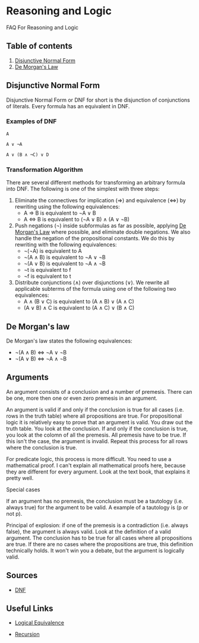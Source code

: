 # Reasoning and Logic
FAQ For Reasoning and Logic
## Table of contents
1. [Disjunctive Normal Form](disjunctive-normal-form)
2. [De Morgan's Law](de-morgans-law)



## Disjunctive Normal Form
Disjunctive Normal Form or DNF for short is the disjunction of conjunctions of literals. Every formula has an equivalent in DNF.

### Examples of DNF
```
A 
	
A ∨ ¬A
	
A ∨ (B ∧ ¬C) ∨ D
```	

### Transformation Algorithm
There are several different methods for transforming an arbitrary formula into DNF. The following is one of the simplest with three steps:

1. Eliminate the connectives for implication (⇒) and equivalence (⇔) by rewriting using the following equivalences:
    * A ⇒ B is equivalent to ¬A ∨ B
    * A ⇔ B is equivalent to (¬A ∨ B) ∧ (A ∨ ¬B)
2. Push negations (¬) inside subformulas as far as possible, applying [De Morgan's Law](de-morgans-law) where possible, and eliminate double negations. We also handle the negation of the propositional constants. We do this by rewriting with the following equivalences: 
    * ¬(¬A) is equivalent to A
    * ¬(A ∧ B) is equivalent to ¬A ∨ ¬B
    * ¬(A ∨ B) is equivalent to ¬A ∧ ¬B
    * ¬t is equivalent to f
    * ¬f is equivalent to t
3. Distribute conjunctions (∧) over disjunctions (∨). We rewrite all applicable subterms of the formula using one of the following two equivalences:
    * A ∧ (B ∨ C) is equivalent to (A ∧ B) ∨ (A ∧ C)
    * (A ∨ B) ∧ C is equivalent to (A ∧ C) ∨ (B ∧ C)

## De Morgan's law
De Morgan's law states the following equivalences:
*   ¬(A ∧ B) ⇔ ¬A ∨ ¬B
*   ¬(A ∨ B) ⇔ ¬A ∧ ¬B

## Arguments
An argument consists of a conclusion and a number of premesis. There can be one, more then one or even zero premesis in an argument. 

An argument is valid if and only if the conclusion is true for all cases (i.e. rows in the truth table) where all propositions are true. For propositional logic it is relatively easy to prove that an argument is valid. You draw out the truth table. You look at the conclusion. If and only if the conclusion is true, you look at the colomn of all the premesis. All premesis have to be true. If this isn't the case, the argument is invalid. Repeat this process for all rows where the conclusion is true. 

For predicate logic, this process is more difficult. You need to use a mathematical proof. I can't explain all mathematical proofs here, because they are different for every argument. Look at the text book, that explains it pretty well.

Special cases

If an argument has no premesis, the conclusion must be a tautology (i.e. always true) for the argument to be valid. A example of a tautology is (p or not p).

Principal of explosion: if one of the premesis is a contradiction (i.e. always false), the argument is always valid. Look at the definition of a valid argument. The conclusion has to be true for all cases where all propositions are true. If there are no cases where the propositions are true, this definition technically holds. It won't win you a debate, but the argument is logically valid.


## Sources
* [DNF](http://www.barrywatson.se/cl/cl_dnf.html)

## Useful Links
* [Logical Equivalence](https://en.wikipedia.org/wiki/Logical_equivalence)

* [Recursion](https://en.wikipedia.org/wiki/Recursion#In_mathematics)
